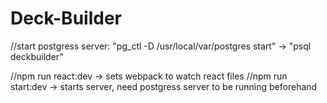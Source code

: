 # Deck-Builder


//start postgress server: "pg_ctl -D /usr/local/var/postgres start"  -> "psql deckbuilder"

//npm run react:dev -> sets webpack to watch react files
//npm run start:dev -> starts server, need postgress server to be running beforehand






